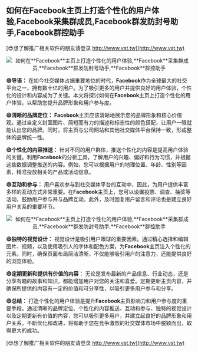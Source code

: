 ## **如何在**Facebook**主页上打造个性化的用户体验,**Facebook**采集群成员,**Facebook**群发防封号助手,**Facebook**群控助手**

[😍想了解推广相关软件的朋友请登录 http://www.vst.tw](http://www.vst.tw)

 <center><img src="https://vst.tw/MP4/tuiguang/png/6.png" alt="如何在**Facebook**主页上打造个性化的用户体验,**Facebook**采集群成员,**Facebook**群发防封号助手,**Facebook**群控助手"></center>

**😄导语：**
在如今社交媒体占据重要地位的时代，**Facebook**作为全球最大的社交平台之一，拥有数十亿的用户。为了吸引更多的用户并提供良好的用户体验，个性化的设计和内容成为了关键。本文将探讨如何在**Facebook**主页上打造个性化的用户体验，以帮助您提升品牌形象和用户参与度。

**😄清晰的品牌定位：**
**Facebook**主页应该清晰地展示您的品牌形象和核心价值观。通过自定义封面图片、简短而有力的描述和标志性的颜色搭配，让用户一眼就能认出您的品牌。同时，将主页与公司网站和其他社交媒体平台保持一致，形成整体的品牌统一性。

**😄个性化的内容推送：**
针对不同的用户群体，推送个性化的内容是提高用户体验的关键。利用**Facebook**的分析工具，了解用户的兴趣、偏好和行为习惯，并根据这些数据调整推送的内容。例如，您可以根据用户的地理位置、年龄、性别等因素，精准投放相关的产品或活动信息。

**😄互动和参与：**
用户喜欢参与到社交媒体平台的互动中，因此，为用户提供丰富多样的互动方式非常重要。在**Facebook**主页上，您可以设置投票、调查、抽奖等活动，鼓励用户参与并与品牌互动。此外，及时回复用户留言和评论也是建立良好用户关系的重要环节。

 <center><img src="https://vst.tw/MP4/tuiguang/png/5.png" alt="如何在**Facebook**主页上打造个性化的用户体验,**Facebook**采集群成员,**Facebook**群发防封号助手,**Facebook**群控助手"></center>

**😄独特的视觉设计：**
视觉设计是吸引用户眼球的重要因素。通过精心选择和编辑图片、视频，以及使用吸引人的字体和配色方案，为**Facebook**主页注入个性化的元素。同时，确保页面布局简洁清晰，不仅能够吸引用户的注意力，还能提供良好的浏览体验。

**😄定期更新和提供有价值的内容：**
无论是发布最新的产品信息、行业动态，还是分享有趣的故事和知识，都能增加用户对您的关注和喜爱。定期更新主页内容，并确保所提供的内容有一定的价值和可分享性，以吸引更多用户参与和分享。

**😄总结：**
打造个性化的用户体验是提升**Facebook**主页影响力和用户参与度的重要手段。通过清晰的品牌定位、个性化的内容推送、互动和参与、独特的视觉设计以及定期更新有价值的内容，您可以吸引更多用户，并建立起良好的品牌形象和用户关系。不断优化和改进，将有助于您在竞争激烈的社交媒体市场中脱颖而出，取得更大的成功。

[😍想了解推广相关软件的朋友请登录 http://www.vst.tw](http://www.vst.tw)



